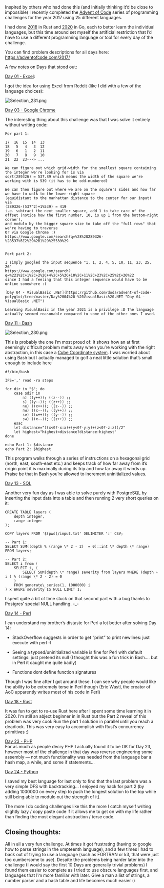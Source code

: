 Inspired by others who had done this (and initially thinking it’d be close to impossible) I recently completed the [Advent of Code](https://adventofcode.com/2017) series of programming challenges for the year 2017 using 25 different languages.

I had done [2018](https://adventofcode.com/2018) in Rust and [2020](https://adventofcode.com/2020) in Go, each to better learn the individual languages, but this time around set myself the artificial restriction that I’d have to use a different programming language or tool for every day of the challenge.

You can find problem descriptions for all days here: https://adventofcode.com/2017/

A few notes on Days that stood out:

[Day 01 - Excel](https://github.com/doda/advent-of-code-polyglot/tree/master/Day%2001%20-%20Excel "Day 01 - Excel"):

I got the idea for using Excel from Reddit (like I did with a few of the language choices):

![Selection_231.png](https://images.squarespace-cdn.com/content/v1/5653cecbe4b026d39f769e62/1618263732626-1C5AG60ZJE0G3I4T03HM/Selection_231.png)


[Day 03 - Google Chrome](https://github.com/doda/advent-of-code-polyglot/tree/master/Day%2003%20-%20Google%20Chrome "Day 03 - Google Chrome")

The interesting thing about this challenge was that I was solve it entirely without writing code:

```
For part 1:

17  16  15  14  13
18   5   4   3  12
19   6   1   2  11
20   7   8   9  10
21  22  23---> ...

We can figure out which grid-width for the smallest square containing the integer we're looking for is via
sqrt(289326) = 537.89 which means the width of the square we're working with is 539 (it has to be odd-numbered)

We can then figure out where we are on the square's sides and how far we have to walk to the lower-right square
(equidistant to the manhattan distance to the center for our input)
via
(289326-(537^2)+1%539) = 419
i.e. subtract the next smaller square, add 1 to take care of the offset (notice how the first number, 10, is up 1 from the bottom-right corner),
and modulo by the bigger square size to take off the "full rows" that we're having to traverse
Or via Google Chrome :)
https://www.google.com/search?q=%28%28289326-%28537%5E2%29%2B1%29%25539%29


Fort part 2:

I simply googled the input sequence "1, 1, 2, 4, 5, 10, 11, 23, 25, 26"
https://www.google.com/search?q=%221%2C+1%2C+2%2C+4%2C+5%2C+10%2C+11%2C+23%2C+25%2C+26%22
since I had a feeling that this integer sequence would have to be online somewhere :)

[Day 04 - VisualBasic .NET](https://github.com/doda/advent-of-code-polyglot/tree/master/Day%2004%20-%20VisualBasic%20.NET "Day 04 - VisualBasic .NET")

Learning VisualBasic in the year 2021 is a privilege :D The language actually seemed reasonable compared to some of the other ones I used.
```
[Day 11 - Bash](https://github.com/doda/advent-of-code-polyglot/tree/master/Day%2011%20-%20Bash "Day 11 - Bash")

![Selection_230.png](https://images.squarespace-cdn.com/content/v1/5653cecbe4b026d39f769e62/1618263504856-JMFW1MVL45VMLOI0CC3G/Selection_230.png)

This is probably the one I’m most proud of: It shows how an at first seemingly difficult problem melts away when you’re working with the right abstraction, in this case a [Cube Coordinate system](https://www.redblobgames.com/grids/hexagons/#coordinates-cube). I was worried about using Bash but I actually managed to golf a neat little solution that’s small enough to include here

```
#!/bin/bash

IFS=',' read -ra steps

for dir in "$"; do
    case $dir in
        n) ((y++)); ((z--)) ;;
        s) ((y--)); ((z++)) ;;
        ne) ((x++)); ((z--)) ;;
        nw) ((x--)); ((y++)) ;;
        se) ((x++)); ((y--)) ;;
        sw) ((x--)); ((z++)) ;;
    esac
    let distance="((x<0?-x:x)+(y<0?-y:y)+(z<0?-z:z))/2"
    let highest="highest<distance?distance:highest"
done

echo Part 1: $distance
echo Part 2: $highest
```
This program walks through a series of instructions on a hexagonal grid (north, east, south-east etc.) and keeps track of how far away from it’s origin point it is maximally during its trip and how far away it winds up. Praise be that in Bash you’re allowed to increment uninitialized values.

[Day 13 - SQL](https://github.com/doda/advent-of-code-polyglot/tree/master/Day%2013%20-%20SQL "Day 13 - SQL")

Another very fun day as I was able to solve purely with PostgreSQL by inserting the input data into a table and then running 2 very short queries on it:

```
CREATE TABLE layers (
    depth integer,
    range integer
);

COPY layers FROM '$(pwd)/input.txt' DELIMITER ':' CSV;

-- Part 1:
SELECT SUM((depth % (range \* 2 - 2)  = 0)::int \* depth \* range) FROM layers;

-- Part 2:
SELECT i from (
    SELECT i, (
        SELECT SUM(depth \* range) severity from layers WHERE (depth + i ) % (range \* 2 - 2) = 0
    )
    FROM generate\_series(1, 1000000) i
) x WHERE severity IS NULL LIMIT 1;
```

I spent quite a bit of time stuck on that second part with a bug thanks to Postgres’ special NULL handling. -\_-

[Day 14 - Perl](https://github.com/doda/advent-of-code-polyglot/tree/master/Day%2014%20-%20Perl "Day 14 - Perl")

I can understand my brother’s distaste for Perl a lot better after solving Day 14:

*   StackOverflow suggests in order to get “print” to print newlines: just execute with perl -l
    
*   Seeing a typoed/uninitialized variable is fine for Perl with default settings: just pretend its null (I thought this was a fun trick in Bash…. but in Perl it caught me quite badly)
    
*   Functions dont define function signatures
    

Though I was fine after I got around these. I can see why people would like the ability to be extremely terse in Perl though (Eric Wastl, the creator of AoC apparently writes most of his code in Perl)

[Day 18 - Rust](https://github.com/doda/advent-of-code-polyglot/tree/master/Day%2018%20-%20Rust "Day 18 - Rust")

It was fun to get to re-use Rust here after I spent some time learning it in 2020. I’m still an abject beginner in in Rust but the Part 2 reveal of this problem was very cool: Run the part 1 solution in parallel until you reach a deadlock. This was very easy to accomplish with Rust’s concurrency primitives :)

[Day 23 - PHP](https://github.com/doda/advent-of-code-polyglot/tree/master/Day%2023%20-%20PHP "Day 23 - PHP")  
For as much as people decry PHP I actually found it to be OK for Day 23, however most of the challenge in that day was reverse engineering some assembly — not much functionality was needed from the language bar a hash map, a while, and some if statements…

[Day 24 - Python](https://github.com/doda/advent-of-code-polyglot/tree/master/Day%2024%20-%20Python "Day 24 - Python")

I saved my best language for last only to find that the last problem was a very simple DFS with backtracking… I enjoyed my hack for part 2 (by adding 1000000 on every step to push the longest solution to the top while still being able to modulo out the strength of it).

The more I do coding challenges like this the more I catch myself writing slightly lazy / copy paste code if it allows me to get on with my life rather than finding the most elegant abstraction / terse code.

Closing thoughts:
-----------------

All in all a very fun challenge. At times it got frustrating (having to google how to parse strings in the umpteenth language), and a few times I had to back out of trying to use a language (such as FORTRAN or k3, that were just too cumbersome to use). Despite the problems being harder later into the challenge (I would say the first 10 Days are generally trivial problems) I found them easier to complete as I tried to use obscure languages first, and languages that I’m more familiar with later. Give a man a list of strings, a number parser and a hash table and life becomes much easier :)